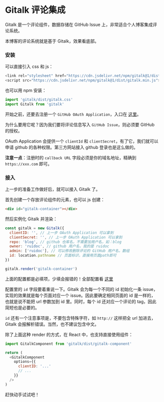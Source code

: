 # Gitalk 评论集成

Gitalk 是一个评论组件，数据存储在 GitHub Issue 上，非常适合个人博客集成评论系统。

本博客的评论系统就是基于 Gitalk，效果看底部。

### 安装

可以直接引入 css 和 js：

```js
<link rel="stylesheet" href="https://cdn.jsdelivr.net/npm/gitalk@1/dist/gitalk.css">
<script src="https://cdn.jsdelivr.net/npm/gitalk@1/dist/gitalk.min.js"></script>
```

也可以用 npm 安装：

```js
import 'gitalk/dist/gitalk.css'
import Gitalk from 'gitalk'
```

开始之前，还要去注册一个 `GitHub OAuth Application`，入口在 [这里](https://github.com/settings/applications/new)。

为什么要用它呢？因为我们要将评论信息写入 `GitHub Issue`，则必须要 GitHub 的授权。

OAuth Application 会提供一个 `clientId` 和 `clientSecret`，有了它，我们就可以申请 github 的各种权限。第三方网站接入 github 登录也是这么做的。

**注意一点**：注册时的 `callback URL` 字段必须是你的域名地址，精确到 `https://xxx.com` 即可。

### 接入

上一步的准备工作做好后，就可以接入 Gitalk 了。

首先创建一个存放评论组件的元素，也可以 js 创建：

```html
<div id="gitalk-container"></div>
```

然后实例化 Gitalk 并渲染：

```js
const gitalk = new Gitalk({
  clientID: '', // 上一步 OAuth Application 可以拿到
  clientSecret: '', // 上一步 OAuth Application 可以拿到
  repo: 'blog', // github 仓库名，不需要加用户名，如：blog
  owner: 'ruidoc', // github 用户名，我的是 ruidoc
  admin: ['ruidoc'], // 可以修改删除评论的 GitHub 用户名，数组
  id: location.pathname // 页面标识，直接用页面path即可
})

gitalk.render('gitalk-container')
```

上面的配置都是必填项，少填会报错的！全部配置看 [这里](https://github.com/gitalk/gitalk#options)

配置里的 `id` 字段要着重说一下。Gitalk 会为每一个不同的 id 初始化一条 issue，实现的效果就是每个页面对应一个 issue。因此要确定相同页面的 id 是一样的，也就是说不能把 url 参数加到 id 里。同时，每个 id 还对应一个评论的 tag，因此简短也是必要的。

`id` 还有一个注意事项是，不要包含特殊字符，如 `http://` 这样把全 url 加进去，Gitalk 会报解析错误。当然，也不建议包含中文。

除了上面这种 render 的方式，在 React 中，也支持直接使用组件：

```js
import GitalkComponent from 'gitalk/dist/gitalk-component'

return (
  <GitalkComponent
    options={{
      clientID: '...'
      // ...
    }}
  />
)
```

赶快动手试试吧！
